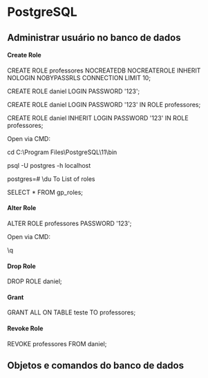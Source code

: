 # PostgreSQL


## Administrar usuário no banco de dados

#### Create Role

CREATE ROLE professores NOCREATEDB NOCREATEROLE INHERIT NOLOGIN NOBYPASSRLS CONNECTION LIMIT 10;

CREATE ROLE daniel LOGIN PASSWORD '123';

CREATE ROLE daniel LOGIN PASSWORD '123' IN ROLE professores;

CREATE ROLE daniel INHERIT LOGIN PASSWORD '123' IN ROLE professores;



Open via CMD:

cd C:\Program Files\PostgreSQL\11\bin

psql -U postgres -h localhost



postgres=# \du
To List of roles

SELECT * FROM gp_roles;

#### Alter Role

ALTER ROLE professores PASSWORD '123';

Open via CMD:

\q

#### Drop Role

DROP ROLE daniel;

#### Grant

GRANT ALL ON TABLE teste TO professores;


#### Revoke Role

REVOKE professores FROM daniel;


## Objetos e comandos do banco de dados

